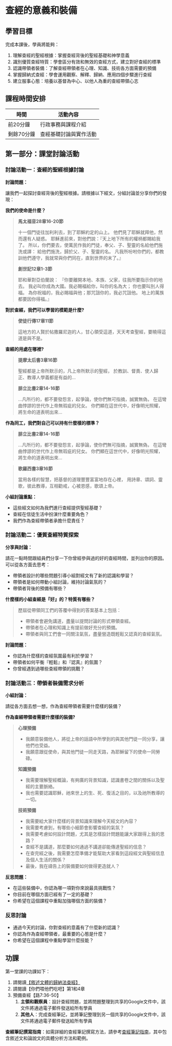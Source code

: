 # 查經的意義和裝備

## 學習目標

完成本課後，學員將能夠：

1. 理解查經的聖經根據：掌握查經背後的聖經基礎和神學意義
2. 識別優質查經特質：學會區分有效和無效的查經方式，建立對好查經的標準
3. 認識帶領者裝備：了解查經帶領者在心理、知識、技術各方面需要的預備
4. 掌握歸納式查經：學會運用觀察、解釋、歸納、應用四個步驟進行查經
5. 建立服事心態：培養以基督為中心、以他人為重的查經帶領心志

## 課程時間安排

| 時間           | 活動內容                   |
|----------------|----------------------------|
| 前20分鐘       | 行政事務與課程介紹         |
| 剩餘70分鐘     | 查經基礎討論與實作活動     |

## 第一部分：課堂討論活動

### 討論活動一：查經的聖經根據討論

**討論問題：**

讓我們一起探討查經背後的聖經根據。請根據以下經文，分組討論並分享你們的發現：

**我們的使命是什麼？**

> **馬太福音28章16-20節**
>
> 十一個門徒往加利利去，到了耶穌約定的山上。
> 他們見了耶穌就拜他，然而還有人疑惑。
> 耶穌進前來，對他們說：『天上地下所有的權柄都賜給我了。
> 所以，你們要去，使萬民作我的門徒，奉父、子、聖靈的名給他們施洗或譯：
> 給他們施洗，歸於父、子、聖靈的名。
> 凡我所吩咐你們的，都教訓他們遵守，我就常與你們同在，直到世界的末了。』
>
> **創世記12章1-3節**
>
> 耶和華對亞伯蘭說：
> 『你要離開本地、本族、父家，往我所要指示你的地去。
> 我必叫你成為大國。我必賜福給你，叫你的名為大；
> 你也要叫別人得福。
> 為你祝福的，我必賜福與他；那咒詛你的，我必咒詛他。
> 地上的萬族都要因你得福。』

**對於查經，我們可以學習的模範是什麼?**

> **使徒行傳17章11節**
>
> 這地方的人賢於帖撒羅尼迦的人，甘心領受這道，天天考查聖經，要曉得這道是與不是。

**查經的用處在哪裡?**

> **提摩太后書3章16節**
>
> 聖經都是上帝所默示的，凡上帝所默示的聖經，
> 於教訓、督責、使人歸正、教導人學義都是有益的...
>
> **腓立比書2章14-16節**
>
> ...凡所行的，都不要發怨言，起爭論，使你們無可指摘，誠實無偽，
> 在這彎曲悖謬的世代作上帝無瑕疵的兒女。
> 你們顯在這世代中，好像明光照耀，將生命的道表明出來...

**作為同工，我們對自己可以持有什麼樣的標準？**

> **腓立比書2章14-16節**
>
> ...凡所行的，都不要發怨言，起爭論，使你們無可指摘，誠實無偽，
> 在這彎曲悖謬的世代作上帝無瑕疵的兒女。
> 你們顯在這世代中，好像明光照耀，將生命的道表明出來...

> **歌羅西書3章16節**
>
> 當用各樣的智慧，把基督的道理豐豐富富地存在心裡，
> 用詩章、頌詞、靈歌，彼此教導，互相勸戒，心被恩感，歌頌上帝。

**小組討論重點：**

- 這些經文如何為我們進行查經提供聖經基礎？
- 查經在信徒生活中扮演什麼重要角色？
- 我們作為查經帶領者承擔什麼責任？

### 討論活動二：優質查經特質探索

**分享與討論：**

請花一點時間跟組員們分享一下你曾經參與過的好的查經時間，並列出你的原因。可以從各方面去思考：

- 帶領者設計的哪些問題引導小組對經文有了新的認識和學習？
- 帶領者是如何帶動小組討論，維持討論氣氛的？
- 帶領者背後的預備有哪些？

**什麼樣的小組查經是『好』的？特質有哪些？**

> 歷屆從帶領同工們的答覆中得到的答案基本上包括：
>
>  - 帶領者會避免講道，盡量以提問討論的形式帶領查經。
>  - 帶領者在心理和知識上有提前做好充分的預備。
>  - 帶領者與同工們會一同關注氣氛，盡量營造既輕鬆又認真的查經氣氛。

**討論問題：**

- 你認為什麼樣的查經氛圍最有利於學習？
- 帶領者如何平衡『輕鬆』和『認真』的氛圍？
- 你曾經遇到過哪些查經帶領的挑戰？

### 討論活動三：帶領者裝備需求分析

**小組討論：**

請從各方面去想一想，作為查經帶領者需要什麼樣的裝備？

**作為查經帶領者需要什麼樣的裝備?**

> **心理預備**
>
>  - 我願意裝備他人，將從上帝的話語中所學到的與其他門徒一同分享，讓他們也受益。
>  - 我願意跟從使命，與其他門徒一同走天路，為耶穌留下的使命一同勞碌。
>
> **知識預備**
>
>  - 我需要理解聖經概論，有夠廣的背景知識，認識書卷之間的關係以及聖經的主要脈絡。
>  - 我也需要認識耶穌，祂來世上的生、死、復活之目的，以及祂所教導的一切。
>
> **技術預備**
>
>  - 我需要給大家什麼樣的背景知識來理解今天經文的內容？
>  - 我需要考慮到，有哪些小細節會影響查經的氣氛？
>  - 我需要考慮如何設計問題，尤其是怎樣設計問題能讓大家跟得上我的思路？
>  - 查經不是講道，那麼要如何通過不講道卻能傳達聖經的信息？
>  - 在查完經之後，我需要怎麼準備才能幫助大家看到這段經文與聖經信息及個人生活的關係？
>  - 最後，我在禱告上的裝備要如何做得更造就人？

**反思問題：**

- 在這些裝備中，你認為哪一項對你來說最具挑戰性？
- 你目前在哪個方面已經有了一定的基礎？
- 你希望在這個課程中重點加強哪個方面的裝備？

### 反思討論

- 通過今天的討論，你對查經的意義有了什麼新的認識？
- 你認為作為查經帶領者，最重要的心態是什麼？
- 你希望在這個課程中重點學習什麼技能？

## 功課

第一堂課的功課如下：

1. 請閱讀[【敘述文體的歸納法查經】](../tools/ibs-narrative-notes.md)
2. 請閱讀【你們喂他們吃吧】第1和4章
3. 預備查經【路7:36-50】
    1. **主領和觀察員**：設計查經問題，並將問題整理到共享的Google文件中，該文件將通過電子郵件發送給所有學員
    2. **其他人**：完成查經筆記，並將筆記整理到另一個共享的Google文件中，該文件將通過電子郵件發送給所有學員

**查經筆記撰寫指南**：如需詳細的查經筆記撰寫方法，請參考[查經筆記指南](../resources/bible-study-notes.md)，其中包含敘述文和論說文的具體分析方法和範例。
